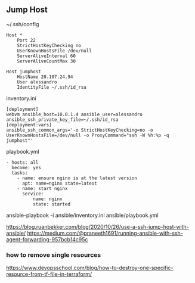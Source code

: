 ## Jump Host





~/.ssh/config

```
Host *
    Port 22
    StrictHostKeyChecking no
    UserKnownHostsFile /dev/null
    ServerAliveInterval 60
    ServerAliveCountMax 30

Host jumphost
    HostName 20.107.24.94
    User alessandro
    IdentityFile ~/.ssh/id_rsa
```

inventory.ini

```
[deployment]
webvm ansible_host=10.0.1.4 ansible_user=alessandro ansible_ssh_private_key_file=~/.ssh/id_rsa
[deployment:vars]
ansible_ssh_common_args='-o StrictHostKeyChecking=no -o UserKnownHostsFile=/dev/null -o ProxyCommand="ssh -W %h:%p -q jumphost"'
```

playbook.yml
```
- hosts: all
  become: yes
  tasks:
    - name: ensure nginx is at the latest version
      apt: name=nginx state=latest
    - name: start nginx
      service:
          name: nginx
          state: started
```


ansible-playbook -i ansible/inventory.ini ansible/playbook.yml


https://blog.ruanbekker.com/blog/2020/10/26/use-a-ssh-jump-host-with-ansible/
https://medium.com/@praneeth1691/running-ansible-with-ssh-agent-forwarding-957bcb14c95c



### how to remove single resources

https://www.devopsschool.com/blog/how-to-destroy-one-specific-resource-from-tf-file-in-terraform/